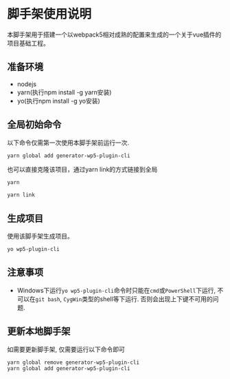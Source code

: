 # 脚手架使用说明

本脚手架用于搭建一个以webpack5相对成熟的配置来生成的一个关于vue插件的项目基础工程。

## 准备环境

* nodejs
* yarn(执行npm install -g yarn安装)
* yo(执行npm install -g yo安装)

## 全局初始命令

以下命令仅需第一次使用本脚手架前运行一次.

```bash
yarn global add generator-wp5-plugin-cli
```

也可以直接克隆该项目，通过yarn link的方式链接到全局
```bash
yarn

yarn link
```

## 生成项目

使用该脚手架生成项目。

```bash
yo wp5-plugin-cli
```

## 注意事项

* Windows下运行`yo wp5-plugin-cli`命令时只能在`cmd`或`PowerShell`下运行, 不可以在`git bash`, `CygWin`类型的shell等下运行. 否则会出现上下键不可用的问题.

## 更新本地脚手架

如需要更新脚手架, 仅需要运行以下命令即可

```bash
yarn global remove generator-wp5-plugin-cli
yarn global add generator-wp5-plugin-cli
```